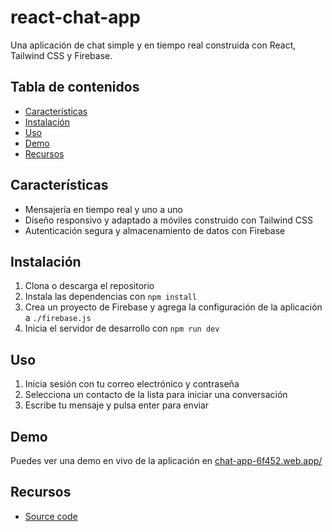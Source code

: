 # react-chat-app

Una aplicación de chat simple y en tiempo real construida con React, Tailwind CSS y Firebase.

## Tabla de contenidos

- [Características](#características)
- [Instalación](#instalación)
- [Uso](#uso)
- [Demo](#demo)
- [Recursos](#recursos)

## Características

- Mensajería en tiempo real y uno a uno
- Diseño responsivo y adaptado a móviles construido con Tailwind CSS
- Autenticación segura y almacenamiento de datos con Firebase

## Instalación

1. Clona o descarga el repositorio
2. Instala las dependencias con `npm install`
3. Crea un proyecto de Firebase y agrega la configuración de la aplicación a `./firebase.js`
4. Inicia el servidor de desarrollo con `npm run dev`

## Uso

1. Inicia sesión con tu correo electrónico y contraseña
2. Selecciona un contacto de la lista para iniciar una conversación
3. Escribe tu mensaje y pulsa enter para enviar

## Demo

Puedes ver una demo en vivo de la aplicación en [chat-app-6f452.web.app/](https://chat-app-6f452.web.app/)

## Recursos

- [Source code](https://github.com/SantiMit1/react-chat-app)
